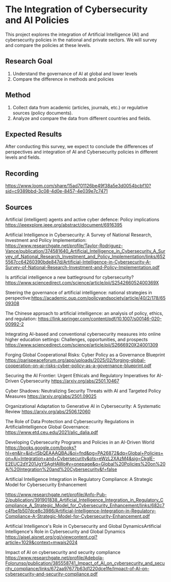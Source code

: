 # The Integration of Cybersecurity and AI Policies
This project explores the integration of Artificial Intelligence (AI) and cybersecurity policies in the national and private sectors. We will survey and compare the policies at these levels.

## Research Goal
1. Understand the governance of AI at global and lower levels
2. Compare the difference in methods and policies

## Method
1. Collect data from academic (articles, journals, etc.) or regulative sources (policy documents).
2. Analyze and compare the data from different countries and fields.

## Expected Results
After conducting this survey, we expect to conclude the differences of perspectives and integration of AI and Cybersecurity policies in different levels and fields.


## Recording
https://www.loom.com/share/15ad701126be49f38a5e3d0054bcbf10?sid=c9389bbd-3c08-4d0e-8457-4e039e7c7471

## Sources
Artificial (intelligent) agents and active cyber defence: Policy implications
 https://ieeexplore.ieee.org/abstract/document/6916395

Artificial Intelligence in Cybersecurity: A Survey of National Research, Investment and Policy Implementation:
https://www.researchgate.net/profile/Taylor-Rodriguez-Vance/publication/374581640_Artificial_Intelligence_in_Cybersecurity_A_Survey_of_National_Research_Investment_and_Policy_Implementation/links/6525567cc64260390bde847d/Artificial-Intelligence-in-Cybersecurity-A-Survey-of-National-Research-Investment-and-Policy-Implementation.pdf

Is artificial intelligence a new battleground for cybersecurity?
https://www.sciencedirect.com/science/article/pii/S254266052400369X


Steering the governance of artificial intelligence: national strategies in perspective:https://academic.oup.com/policyandsociety/article/40/2/178/6509308

The Chinese approach to artificial intelligence: an analysis of policy, ethics, and regulation: https://link.springer.com/content/pdf/10.1007/s00146-020-00992-2



Integrating AI-based and conventional cybersecurity measures into online higher education settings: Challenges, opportunities, and prospects
https://www.sciencedirect.com/science/article/pii/S2666920X24001309


Forging Global Cooperational Risks: Cyber Policy as a Governance Blueprint
https://parispeaceforum.org/app/uploads/2025/02/forging-global-cooperation-on-ai-risks-cyber-policy-as-a-governance-blueprint.pdf


Securing the AI Frontier: Urgent Ethicals and Regulatory Imperatives for AI-Driven Cybersecurity
https://arxiv.org/abs/2501.10467


Cyber Shadows: Neutralizing Security Threats with AI and Targeted Policy Measures https://arxiv.org/abs/2501.09025
 
Organizational Adaptation to Generative AI in Cybersecurity: A Systematic Review
https://arxiv.org/abs/2506.12060


The Role of Data Protection and Cybersecurity Regulations in ArtificialIntelligence Global Governance:
https://www.etd.ceu.edu/2021/alic_dalia.pdf


Developing Cybersecurity Programs and Policies in an AI-Driven World
https://books.google.com/books?hl=en&lr=&id=tSbQEAAAQBAJ&oi=fnd&pg=PA26872&dq=Global+Policies+on+Ai+Integration+and+Cybersecurity&ots=eWzL2XAzM4&sig=CkglE-E2EUC2dY201JgYSAgHAWo#v=onepage&q=Global%20Policies%20on%20Ai%20Integration%20and%20Cybersecurity&f=false


Artificial Intelligence Integration in Regulatory Compliance: A Strategic Model for
Cybersecurity Enhancement

https://www.researchgate.net/profile/Anfo-Pub-2/publication/391901838_Artificial_Intelligence_Integration_in_Regulatory_Compliance_A_Strategic_Model_for_Cybersecurity_Enhancement/links/682c7c4fbe1b507dce8c3986/Artificial-Intelligence-Integration-in-Regulatory-Compliance-A-Strategic-Model-for-Cybersecurity-Enhancement.pdf



Artificial Intelligence's Role in Cybersecurity and Global DynamicsArtificial Intelligence's Role in Cybersecurity and Global Dynamics
https://aisel.aisnet.org/cgi/viewcontent.cgi?article=1029&context=mwais2024

Impact of AI on cybersecurity and security compliance
https://www.researchgate.net/profile/Adebola-Folorunso/publication/385558741_Impact_of_AI_on_cybersecurity_and_security_compliance/links/672aa97677b63d1220dce1fe/Impact-of-AI-on-cybersecurity-and-security-compliance.pdf
